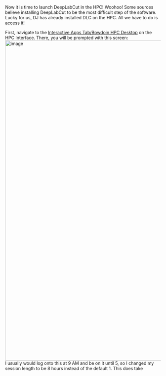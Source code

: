 Now it is time to launch DeepLabCut in the HPC! Woohoo! Some sources believe installing DeepLabCut to be the most difficult step of the software. Lucky for us, DJ has already installed DLC on the HPC. All we have to do is access it! 

First, navigate to the [Interactive Apps Tab/Bowdoin HPC Desktop](https://hpcweb.bowdoin.edu/pun/sys/dashboard/batch_connect/sys/bc_desktop/bowdoin/session_contexts/new) on the HPC Interface. There, you will be prompted with this screen: 
<img width="1037" alt="image" src="https://user-images.githubusercontent.com/86625869/180818523-1f886f89-87fa-41bb-941a-5063ad5cdac9.png">
I usually would log onto this at 9 AM and be on it until 5, so I changed my session length to be 8 hours instead of the default 1. This does take 
